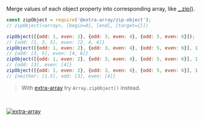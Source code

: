 Merge values of each object property into corresponding array, like [_.zip()].

```javascript
const zipObject = require('@extra-array/zip-object');
// zipObject(<array>, [begin=0], [end], [target={}])

zipObject([{odd: 1, even: 2}, {odd: 3, even: 4}, {odd: 5, even: 6}]);
// {odd: [1, 3, 5], even: [2, 4, 6]}
zipObject([{odd: 1, even: 2}, {odd: 3, even: 4}, {odd: 5, even: 6}], 1);
// {odd: [3, 5], even: [4, 6]}
zipObject([{odd: 1, even: 2}, {odd: 3, even: 4}, {odd: 5, even: 6}], 1, 2);
// {odd: [3], even: [4]}
zipObject([{odd: 1, even: 2}, {odd: 3, even: 4}, {odd: 5, even: 6}], 1, 2, {neither: [1.5]});
// {neither: [1.5], odd: [3], even: [4]}
```
> With [extra-array] try `Array.zipObject()` instead.
<br>


[![extra-array](https://i.imgur.com/nwyrmkW.jpg)](https://www.npmjs.com/package/extra-array)

[extra-array]: https://www.npmjs.com/package/extra-array
[_.zip()]: http://underscorejs.org/#zip
